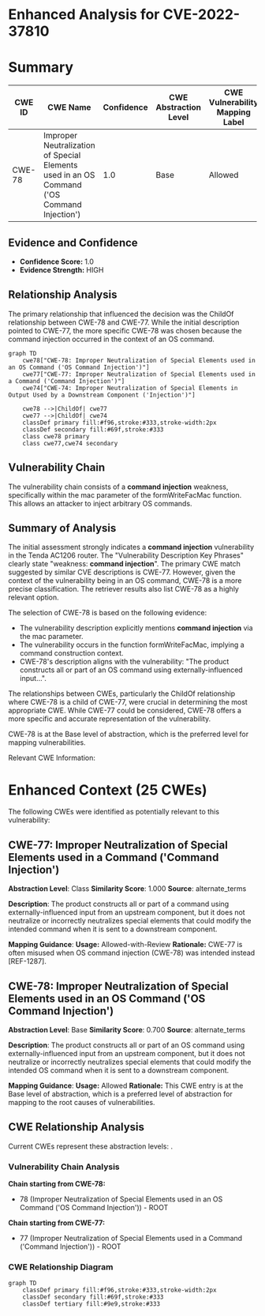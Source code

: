 # Enhanced Analysis for CVE-2022-37810

# Summary
| CWE ID | CWE Name | Confidence | CWE Abstraction Level | CWE Vulnerability Mapping Label | CWE-Vulnerability Mapping Notes |
|---|---|---|---|---|---|
| CWE-78 | Improper Neutralization of Special Elements used in an OS Command ('OS Command Injection') | 1.0 | Base | Allowed | Primary CWE |

## Evidence and Confidence

*   **Confidence Score:** 1.0
*   **Evidence Strength:** HIGH

## Relationship Analysis
The primary relationship that influenced the decision was the ChildOf relationship between CWE-78 and CWE-77. While the initial description pointed to CWE-77, the more specific CWE-78 was chosen because the command injection occurred in the context of an OS command.

```mermaid
graph TD
    cwe78["CWE-78: Improper Neutralization of Special Elements used in an OS Command ('OS Command Injection')"]
    cwe77["CWE-77: Improper Neutralization of Special Elements used in a Command ('Command Injection')"]
    cwe74["CWE-74: Improper Neutralization of Special Elements in Output Used by a Downstream Component ('Injection')"]

    cwe78 -->|ChildOf| cwe77
    cwe77 -->|ChildOf| cwe74
    classDef primary fill:#f96,stroke:#333,stroke-width:2px
    classDef secondary fill:#69f,stroke:#333
    class cwe78 primary
    class cwe77,cwe74 secondary
```

## Vulnerability Chain
The vulnerability chain consists of a **command injection** weakness, specifically within the mac parameter of the formWriteFacMac function. This allows an attacker to inject arbitrary OS commands.

## Summary of Analysis
The initial assessment strongly indicates a **command injection** vulnerability in the Tenda AC1206 router. The "Vulnerability Description Key Phrases" clearly state "weakness: **command injection**". The primary CWE match suggested by similar CVE descriptions is CWE-77. However, given the context of the vulnerability being in an OS command, CWE-78 is a more precise classification. The retriever results also list CWE-78 as a highly relevant option.

The selection of CWE-78 is based on the following evidence:

*   The vulnerability description explicitly mentions **command injection** via the mac parameter.
*   The vulnerability occurs in the function formWriteFacMac, implying a command construction context.
*   CWE-78's description aligns with the vulnerability: "The product constructs all or part of an OS command using externally-influenced input...".

The relationships between CWEs, particularly the ChildOf relationship where CWE-78 is a child of CWE-77, were crucial in determining the most appropriate CWE. While CWE-77 could be considered, CWE-78 offers a more specific and accurate representation of the vulnerability.

CWE-78 is at the Base level of abstraction, which is the preferred level for mapping vulnerabilities.

Relevant CWE Information:

# Enhanced Context (25 CWEs)
The following CWEs were identified as potentially relevant to this vulnerability:

## CWE-77: Improper Neutralization of Special Elements used in a Command ('Command Injection')
**Abstraction Level**: Class
**Similarity Score**: 1.000
**Source**: alternate_terms

**Description**:
The product constructs all or part of a command using externally-influenced input from an upstream component, but it does not neutralize or incorrectly neutralizes special elements that could modify the intended command when it is sent to a downstream component.

**Mapping Guidance**:
**Usage:** Allowed-with-Review
**Rationale:** CWE-77 is often misused when OS command injection (CWE-78) was intended instead [REF-1287].

## CWE-78: Improper Neutralization of Special Elements used in an OS Command ('OS Command Injection')
**Abstraction Level**: Base
**Similarity Score**: 0.700
**Source**: alternate_terms

**Description**:
The product constructs all or part of an OS command using externally-influenced input from an upstream component, but it does not neutralize or incorrectly neutralizes special elements that could modify the intended OS command when it is sent to a downstream component.

**Mapping Guidance**:
**Usage:** Allowed
**Rationale:** This CWE entry is at the Base level of abstraction, which is a preferred level of abstraction for mapping to the root causes of vulnerabilities.


## CWE Relationship Analysis

Current CWEs represent these abstraction levels: .


### Vulnerability Chain Analysis

**Chain starting from CWE-78:**
- 78 (Improper Neutralization of Special Elements used in an OS Command ('OS Command Injection')) - ROOT


**Chain starting from CWE-77:**
- 77 (Improper Neutralization of Special Elements used in a Command ('Command Injection')) - ROOT



### CWE Relationship Diagram

```mermaid
graph TD
    classDef primary fill:#f96,stroke:#333,stroke-width:2px
    classDef secondary fill:#69f,stroke:#333
    classDef tertiary fill:#9e9,stroke:#333
```